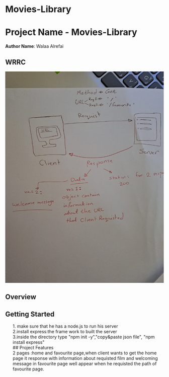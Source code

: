 # Movies-Library

# Project Name - Movies-Library

**Author Name**: Walaa Alrefai

## WRRC
![WRRC](./assets/f80bec90-3e2c-4cc7-8064-814beb2e11ba.jpg)

## Overview

## Getting Started
<ol>
1. make sure that he has a node.js to run his server<br>
2.install express:the frame work to built the server<br>
3.inside the directory type "npm init -y","copy&paste json file",
"npm install express"
<br>
## Project Features<br>
2 pages :home and favourite page,when client wants to get the home page it response with information about requisted film 
and welcoming message in favourite page well appear when he requisted the path of favourite page.

<!-- What are the features included in you app -->